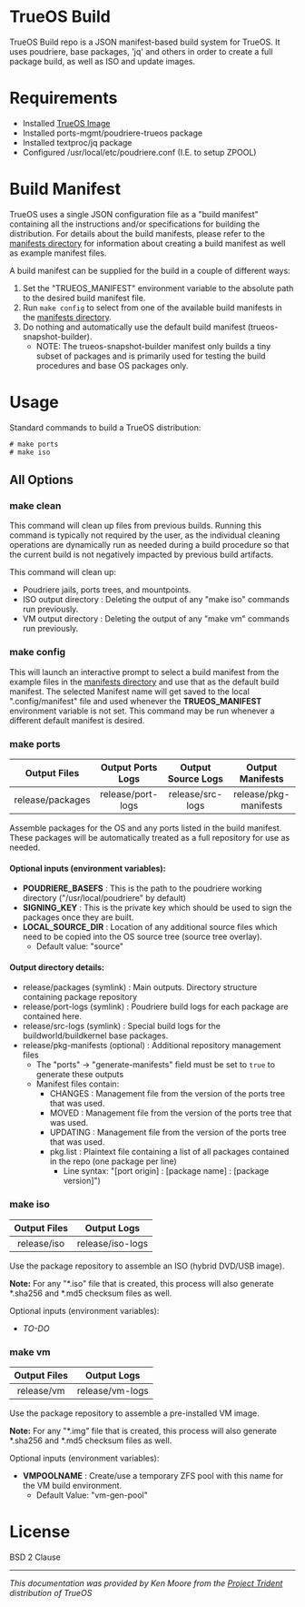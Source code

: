 # TrueOS Build

TrueOS Build repo is a JSON manifest-based build system for TrueOS. It uses poudriere, base packages, 'jq' and others in order to create a full package build, as well as ISO and update images.

# Requirements
 - Installed [TrueOS Image](https://pkg.trueos.org/iso/)
 - Installed ports-mgmt/poudriere-trueos package
 - Installed textproc/jq package
 - Configured /usr/local/etc/poudriere.conf (I.E. to setup ZPOOL)

# Build Manifest
TrueOS uses a single JSON configuration file as a "build manifest" containing all the instructions and/or specifications for building the distribution. For details about the build manifests, please refer to the [manifests directory](https://github.com/trueos/build/tree/master/manifests) for information about creating a build manifest as well as example manifest files.

A build manifest can be supplied for the build in a couple of different ways:
1. Set the "TRUEOS_MANIFEST" environment variable to the absolute path to the desired build manifest file.
2. Run `make config` to select from one of the available build manifests in the [manifests directory](https://github.com/trueos/build/tree/master/manifests).
3. Do nothing and automatically use the default build manifest (trueos-snapshot-builder). 
   * NOTE: The trueos-snapshot-builder manifest only builds a tiny subset of packages and is primarily used for testing the build procedures and base OS packages only.

# Usage
Standard commands to build a TrueOS distribution:
```
# make ports
# make iso
```

## All Options

### make clean
This command will clean up files from previous builds. Running this command is typically not required by the user, as the individual cleaning operations are dynamically run as needed during a build procedure so that the current build is not negatively impacted by previous build artifacts.

This command will clean up:

* Poudriere jails, ports trees, and mountpoints.
* ISO output directory : Deleting the output of any "make iso" commands run previously.
* VM output directory : Deleting the output of any "make vm" commands run previously.

### make config
This will launch an interactive prompt to select a build manifest from the example files in the [manifests directory](https://github.com/trueos/build/tree/master/manifests) and use that as the default build manifest.
The selected Manifest name will get saved to the local ".config/manifest" file and used whenever the **TRUEOS_MANIFEST** environment variable is not set. This command may be run whenever a different default manifest is desired.

### make ports
|Output Files|Output Ports Logs| Output Source Logs | Output Manifests |
|:---:|:---:|:---:|:---:|
|release/packages |release/port-logs | release/src-logs| release/pkg-manifests |

Assemble packages for the OS and any ports listed in the build manifest. These packages will be automatically treated as  a full repository for use as needed.

#### Optional inputs (environment variables):
* **POUDRIERE_BASEFS** : This is the path to the poudriere working directory ("/usr/local/poudriere" by default)
* **SIGNING_KEY** : This is the private key which should be used to sign the packages once they are built.
* **LOCAL_SOURCE_DIR** : Location of any additional source files which need to be copied into the OS source tree (source tree overlay).
   * Default value: "source"

#### Output directory details:
* release/packages (symlink) : Main outputs. Directory structure containing package repository
* release/port-logs (symlink) : Poudriere build logs for each package are contained here.
* release/src-logs (symlink) : Special build logs for the buildworld/buildkernel base packages.
* release/pkg-manifests (optional) : Additional repository management files
   * The "ports" -> "generate-manifests" field must be set to `true` to generate these outputs
   * Manifest files contain:
      * CHANGES : Management file from the version of the ports tree that was used.
      * MOVED : Management file from the version of the ports tree that was used.
      * UPDATING : Management file from the version of the ports tree that was used.
      * pkg.list : Plaintext file containing a list of all packages contained in the repo (one package per line)
         * Line syntax: "[port origin] : [package name] : [package version]")

### make iso
|Output Files|Output Logs|
|:---:|:---:|
|release/iso |release/iso-logs |

Use the package repository to assemble an ISO (hybrid DVD/USB image).

**Note:** For any "*.iso" file that is created, this process will also generate *.sha256 and *.md5 checksum files as well.

Optional inputs (environment variables):
* *TO-DO*

### make vm
|Output Files|Output Logs|
|:---:|:---:|
|release/vm |release/vm-logs |

Use the package repository to assemble a pre-installed VM image.

**Note:** For any "*.img" file that is created, this process will also generate *.sha256 and *.md5 checksum files as well.

Optional inputs (environment variables):
* **VMPOOLNAME** : Create/use a temporary ZFS pool with this name for the VM build environment.
   * Default Value: "vm-gen-pool"
 
# License
BSD 2 Clause

----
*This documentation was provided by Ken Moore from the [Project Trident](https://project-trident.org) distribution of TrueOS*
